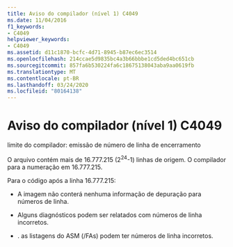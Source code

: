 ```yaml
---
title: Aviso do compilador (nível 1) C4049
ms.date: 11/04/2016
f1_keywords:
- C4049
helpviewer_keywords:
- C4049
ms.assetid: d11c1870-bcfc-4d71-8945-b87ec6ec3514
ms.openlocfilehash: 214ccae5d9835bc4a3b66bbbe1cd5ded4bc651cb
ms.sourcegitcommit: 857fa6b530224fa6c18675138043aba9aa0619fb
ms.translationtype: MT
ms.contentlocale: pt-BR
ms.lasthandoff: 03/24/2020
ms.locfileid: "80164138"
---
```

# <a name="compiler-warning-level-1-c4049"></a>Aviso do compilador (nível 1) C4049

limite do compilador: emissão de número de linha de encerramento

O arquivo contém mais de 16.777.215 (2<sup>24</sup>-1) linhas de origem. O compilador para a numeração em 16.777.215.

Para o código após a linha 16.777.215:

- A imagem não conterá nenhuma informação de depuração para números de linha.

- Alguns diagnósticos podem ser relatados com números de linha incorretos.

- . as listagens do ASM (/FAs) podem ter números de linha incorretos.
